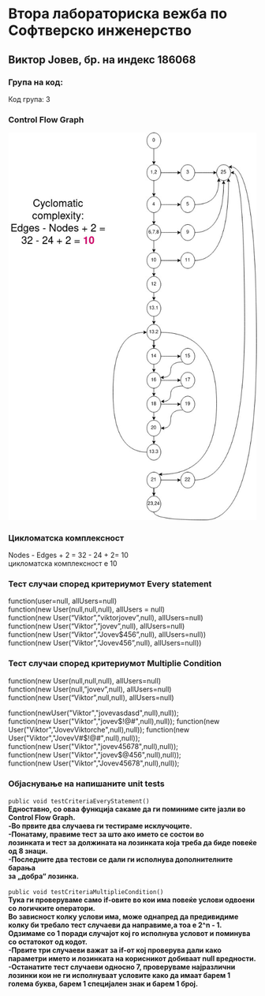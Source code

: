# Втора лабораториска вежба по Софтверско инженерство

## Виктор Јовев, бр. на индекс 186068

### Група на код: 

Код група: 3

###  Control Flow Graph

![](ControlFlow.jpg) 

### Цикломатска комплексност

Nodes - Edges + 2 = 32 - 24 + 2= 10  
цикломатска комплексност е 10

### Тест случаи според критериумот  Every statement 

function(user=null, allUsers=null)  
function(new User(null,null,null), allUsers = null)  
function(new User(“Viktor”,”viktorjovev”,null), allUsers=null)  
function(new User(“Viktor”,”jovev”,null), allUsers=null)  
function(new User(“Viktor”,”Jovev$456”,null), allUsers=null))  
function(new User(“Viktor”,”Jovev456”,null), allUsers=null))  

### Тест случаи според критериумот Multiplie Condition

function(new User(null,null,null), allUsers=null)  
function(new User(null,”jovev”,null), allUsers=null)  
function(new User(“Viktor”,null,null), allUsers=null)

function(newUser("Viktor","jovevasdasd",null),null));  
function(new User("Viktor","jovev$!@#",null),null));  
function(new User("Viktor","JovevViktorche",null),null));  
function(new User("Viktor","JovevV#$!@#",null),null));  
function(new User("Viktor","jovev45678",null),null));  
function(new User("Viktor","jovev$@456",null),null));  
function(new User("Viktor","Jovev45678",null),null)); 


### Објаснување на напишаните unit tests

`public void testCriteriaEveryStatement()`  
	**Едноставно, со оваа функција сакаме да ги поминиме сите јазли
	во Control Flow Graph.**  
	**-Во првите два случаева ги тестираме исклучоците.**  
	**-Понатаму, правиме тест за што ако името се состои во  
	лозинката и тест за должината на лозинката која треба да биде повеќе од 8 знаци.**  
	**-Последните два тестови се дали ги исполнува дополнителните барања  
	за „добра“ лозинка.**  


`public void testCriteriaMultiplieCondition()`  
**Тука ги проверуваме само if-овите во кои има повеќе услови одвоени со логичките оператори.**  
**Во зависност колку услови има, може однапред да предивидиме   
колку би требало тест случаеви да направиме,а тоа е 2^n - 1. Одзимаме со 1 поради случајот кој го исполнува условот и поминува со остатокот од кодот.**  
**-Првите три случаеви важат за if-от кој проверува дали како параметри името и лозинката на корисникот добиваат null вредности.**  
**-Останатите тест случаеви односно 7, проверуваме најразлични лозинки кои не ги исполнуваат условите како да имаат барем 1 голема буква, барем 1 специјален знак и барем 1 број.**

